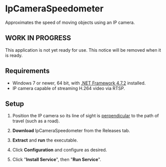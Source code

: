 # IpCameraSpeedometer
Approximates the speed of moving objects using an IP camera.  

## WORK IN PROGRESS
This application is not yet ready for use.  This notice will be removed when it is ready.

## Requirements
* Windows 7 or newer, 64 bit, with [.NET Framework 4.7.2](https://dotnet.microsoft.com/download/dotnet-framework/net472) installed.
* IP camera capable of streaming H.264 video via RTSP.

## Setup
1) Position the IP camera so its line of sight is [perpendicular](https://www.google.com/search?q=perpendicular) to the path of travel (such as a road).

2) **Download** IpCameraSpeedometer from the Releases tab.

3) **Extract** and **run** the executable.

4) Click **Configuration** and configure as desired.

5) Click "**Install Service**", then "**Run Service**".
